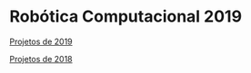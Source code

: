 # Robótica Computacional 2019

[Projetos de 2019](https://www.youtube.com/playlist?list=PLh9Ibk8NqrdEL4a1I47EGj-KzwTbJvKyQ)


[Projetos de 2018](https://www.youtube.com/playlist?list=PLh9Ibk8NqrdGskoV0E3OmpLzBuHk92l0c)
